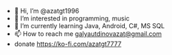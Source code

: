 - 👋 Hi, I’m @azatgt1996
- 👀 I’m interested in programming, music
- 🌱 I’m currently learning Java, Android, C#, MS SQL
- 📫 How to reach me galyautdinovazat@gmail.com
- donate https://ko-fi.com/azatgt7777

<!---
azatgt1996/azatgt1996 is a ✨ special ✨ repository because its `README.md` (this file) appears on your GitHub profile.
You can click the Preview link to take a look at your changes.

- 💞️ I’m looking to collaborate on ...
--->
